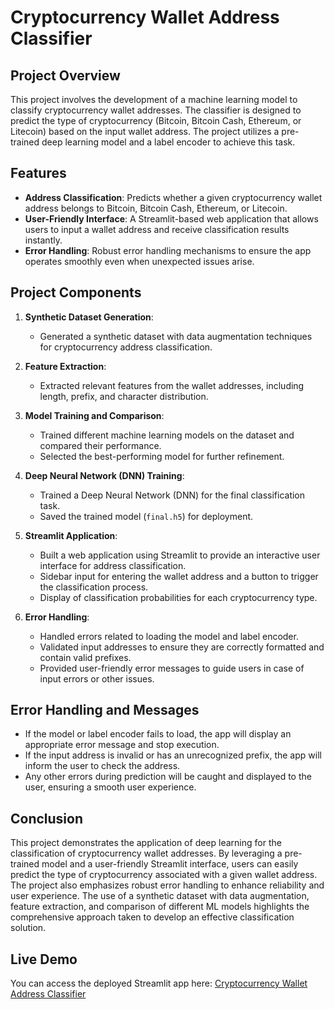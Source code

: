 # Cryptocurrency Wallet Address Classifier

## Project Overview

This project involves the development of a machine learning model to classify cryptocurrency wallet addresses. The classifier is designed to predict the type of cryptocurrency (Bitcoin, Bitcoin Cash, Ethereum, or Litecoin) based on the input wallet address. The project utilizes a pre-trained deep learning model and a label encoder to achieve this task.

## Features

- **Address Classification**: Predicts whether a given cryptocurrency wallet address belongs to Bitcoin, Bitcoin Cash, Ethereum, or Litecoin.
- **User-Friendly Interface**: A Streamlit-based web application that allows users to input a wallet address and receive classification results instantly.
- **Error Handling**: Robust error handling mechanisms to ensure the app operates smoothly even when unexpected issues arise.

## Project Components

1. **Synthetic Dataset Generation**:
   - Generated a synthetic dataset with data augmentation techniques for cryptocurrency address classification.

2. **Feature Extraction**:
   - Extracted relevant features from the wallet addresses, including length, prefix, and character distribution.

3. **Model Training and Comparison**:
   - Trained different machine learning models on the dataset and compared their performance.
   - Selected the best-performing model for further refinement.

4. **Deep Neural Network (DNN) Training**:
   - Trained a Deep Neural Network (DNN) for the final classification task.
   - Saved the trained model (`final.h5`) for deployment.

5. **Streamlit Application**:
   - Built a web application using Streamlit to provide an interactive user interface for address classification.
   - Sidebar input for entering the wallet address and a button to trigger the classification process.
   - Display of classification probabilities for each cryptocurrency type.

6. **Error Handling**:
   - Handled errors related to loading the model and label encoder.
   - Validated input addresses to ensure they are correctly formatted and contain valid prefixes.
   - Provided user-friendly error messages to guide users in case of input errors or other issues.

## Error Handling and Messages

- If the model or label encoder fails to load, the app will display an appropriate error message and stop execution.
- If the input address is invalid or has an unrecognized prefix, the app will inform the user to check the address.
- Any other errors during prediction will be caught and displayed to the user, ensuring a smooth user experience.

## Conclusion

This project demonstrates the application of deep learning for the classification of cryptocurrency wallet addresses. By leveraging a pre-trained model and a user-friendly Streamlit interface, users can easily predict the type of cryptocurrency associated with a given wallet address. The project also emphasizes robust error handling to enhance reliability and user experience. The use of a synthetic dataset with data augmentation, feature extraction, and comparison of different ML models highlights the comprehensive approach taken to develop an effective classification solution.

## Live Demo

You can access the deployed Streamlit app here: [Cryptocurrency Wallet Address Classifier](https://crypto-address-classification-4istoklfwtywwiuyzeqyu2.streamlit.app)
